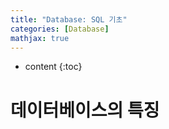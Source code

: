 ```yaml
---
title: "Database: SQL 기초"
categories: [Database]
mathjax: true
---
```


* content
{:toc}


# 데이터베이스의 특징

